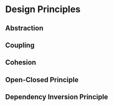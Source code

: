 <link rel="stylesheet" href="{{baseUrl}}/css/textbook.css">

<div class="website-content">

<div id="main">

# Design Principles

## Abstraction

<include src="abstraction/what/print.md" />

## Coupling

<include src="coupling/what/print.md" />
<include src="coupling/why/print.md" />
<include src="coupling/how/print.md" />
<include src="coupling/types/print.md" />

## Cohesion

<include src="cohesion/what/print.md" />
<include src="cohesion/why/print.md" />
<include src="cohesion/how/print.md" />

## Open-Closed Principle

<include src="openClosedPrinciple/what/print.md" />

## Dependency Inversion Principle

<include src="dependencyInversionPrinciple/what/print.md" />

</div>

</div>
